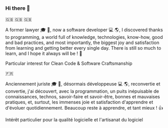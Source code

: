 ### Hi there 👋

<!--
**irinael/irinael** is a ✨ _special_ ✨ repository because its `README.md` (this file) appears on your GitHub profile.

Here are some ideas to get you started:

- 🔭 I’m currently working on ...
- 🌱 I’m currently learning ...
- 👯 I’m looking to collaborate on ...
- 🤔 I’m looking for help with ...
- 💬 Ask me about ...
- 📫 How to reach me: ...
- 😄 Pronouns: ...
- ⚡ Fun fact: ...
-->

🇬🇧 🇬🇧 🇬🇧

A former lawyer 🎓 📕, now a software developer 💻 🌎, I discovered thanks to programming, a world full of knowledge, technologies, know-how, good and bad practices, and most importantly, the biggest joy and satisfaction from learning and getting better every single day. There is still so much to learn, and I hope it always will be ! 🤞

Particular interest for Clean Code & Software Craftsmanship

🇫🇷

Anciennement juriste 🎓 📕, désormais développeuse  💻 🌎, reconvertie et convertie, j'ai découvert, avec la programmation, un puits inépuisable de connaissances, technos, savoir-faire et savoir-être, bonnes et mauvaises pratiques, et, surtout, les immenses joie et satisfaction d'apprendre et d'évoluer quotidiennement. Beaucoup reste à apprendre, et tant mieux ! 👍

Intérêt particulier pour la qualité logicielle et l'artisanat du logiciel 
